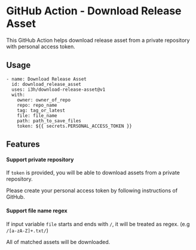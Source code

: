 # GitHub Action - Download Release Asset

This GitHub Action helps download release asset from a private repository with personal access token.

## Usage

```
- name: Download Release Asset
  id: download_release_asset
  uses: i3h/download-release-asset@v1
  with:
    owner: owner_of_repo
    repo: repo_name
    tag: tag_or_latest
    file: file_name
    path: path_to_save_files
    token: ${{ secrets.PERSONAL_ACCESS_TOKEN }}
```

## Features

#### Support private repository

If `token` is provided, you will be able to download assets from a private
repository.

Please create your personal access token by following instructions of GitHub.

#### Support file name regex

If input variable `file` starts and ends with `/`,
it will be treated as regex. (e.g `/[a-zA-Z]+.txt/`)

All of matched assets will be downloaded.
